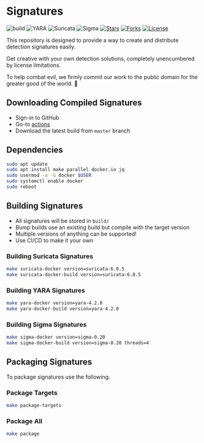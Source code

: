 # Signatures

![build](https://github.com/c3rb3ru5d3d53c/signatures/actions/workflows/signatures.yml/badge.svg?branch=master)
![YARA](https://img.shields.io/badge/target-yara-brightgreen)
![Suricata](https://img.shields.io/badge/target-suricata-brightgreen)
![Sigma](https://img.shields.io/badge/target-sigma-brightgreen)
[![Stars](https://img.shields.io/github/stars/c3rb3ru5d3d53c/signatures)](https://github.com/c3rb3ru5d3d53c/signatures/stargazers)
[![Forks](https://img.shields.io/github/forks/c3rb3ru5d3d53c/signatures)](https://github.com/c3rb3ru5d3d53c/signatures/network)
[![License](https://img.shields.io/github/license/c3rb3ru5d3d53c/signatures)](https://github.com/c3rb3ru5d3d53c/signatures/blob/master/LICENSE)

This repository is designed to provide a way to create and distribute detection signatures easily.

Get creative with your own detection solutions, completely unencumbered by license limitations.

To help combat evil, we firmly commit our work to the public domain for the greater good of the world. :tada:

## Downloading Compiled Signatures

- Sign-in to GitHub
- Go-to [actions](https://github.com/c3rb3ru5d3d53c/signatures/actions/)
- Download the latest build from `master` branch

## Dependencies

```bash
sudo apt update
sudo apt install make parallel docker.io jq
sudo usermod -a -G docker $USER
sudo systemctl enable docker
sudo reboot
```

## Building Signatures

- All signatures will be stored in `build/`
- Bump builds use an existing build but compile with the target version
- Multiple versions of anything can be supported!
- Use CI/CD to make it your own

### Building Suricata Signatures

```bash
make suricata-docker version=suricata-6.0.5
make suricata-docker-build version=suricata-6.0.5
```

### Building YARA Signatures

```bash
make yara-docker version=yara-4.2.0
make yara-docker-build version=yara-4.2.0
```

### Building Sigma Signatures

```bash
make sigma-docker version=sigma-0.20
make sigma-docker-build version=sigma-0.20 threads=4
```

## Packaging Signatures

To package signatures use the following.

### Package Targets

```bash
make package-targets
```

### Package All

```bash
make package
```
